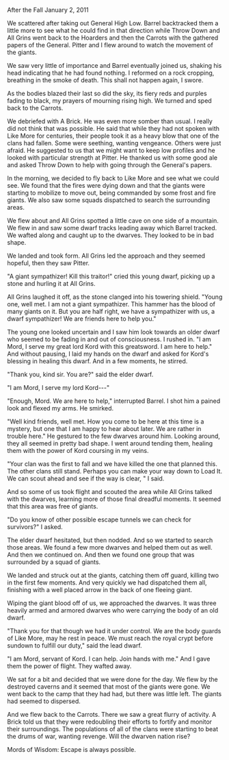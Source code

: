 After the Fall
January 2, 2011

We scattered after taking out General High Low. Barrel backtracked them a little more to see what he could find in that direction while Throw Down and All Grins went back to the Hoarders and then the Carrots with the gathered papers of the General. Pitter and I flew around to watch the movement of the giants.

We saw very little of importance and Barrel eventually joined us, shaking his head indicating that he had found nothing. I reformed on a rock cropping, breathing in the smoke of death. This shall not happen again, I swore.

As the bodies blazed their last so did the sky, its fiery reds and purples fading to black, my prayers of mourning rising high. We turned and sped back to the Carrots.

We debriefed with A Brick. He was even more somber than usual. I really did not think that was possible. He said that while they had not spoken with Like More for centuries, their people took it as a heavy blow that one of the clans had fallen. Some were seething, wanting vengeance. Others were just afraid. He suggested to us that we might want to keep low profiles and he looked with particular strength at Pitter. He thanked us with some good ale and asked Throw Down to help with going through the General's papers.

In the morning, we decided to fly back to Like More and see what we could see. We found that the fires were dying down and that the giants were starting to mobilize to move out, being commanded by some frost and fire giants. We also saw some squads dispatched to search the surrounding areas.

We flew about and All Grins spotted a little cave on one side of a mountain. We flew in and saw some dwarf tracks leading away which Barrel tracked. We wafted along and caught up to the dwarves. They looked to be in bad shape.

We landed and took form. All Grins led the approach and they seemed hopeful, then they saw Pitter.

"A giant sympathizer! Kill this traitor!" cried this young dwarf, picking up a stone and hurling it at All Grins.

All Grins laughed it off, as the stone clanged into his towering shield. "Young one, well met. I am not a giant sympathizer. This hammer has the blood of many giants on it. But you are half right, we have a sympathizer with us, a dwarf sympathizer! We are friends here to help you."

The young one looked uncertain and I saw him look towards an older dwarf who seemed to be fading in and out of consciousness. I rushed in. "I am Mord, I serve my great lord Kord with this greatsword. I am here to help." And without pausing, I laid my hands on the dwarf and asked for Kord's blessing in healing this dwarf. And in a few moments, he stirred.

"Thank you, kind sir. You are?" said the elder dwarf.

"I am Mord, I serve my lord Kord---"

"Enough, Mord. We are here to help," interrupted Barrel. I shot him a pained look and flexed my arms. He smirked.

"Well kind friends, well met. How you come to be here at this time is a mystery, but one that I am happy to hear about later. We are rather in trouble here." He gestured to the few dwarves around him. Looking around, they all seemed in pretty bad shape. I went around tending them, healing them with the power of Kord coursing in my veins.

"Your clan was the first to fall and we have killed the one that planned this. The other clans still stand. Perhaps you can make your way down to Load It. We can scout ahead and see if the way is clear, " I said.

And so some of us took flight and scouted the area while All Grins talked with the dwarves, learning more of those final dreadful moments. It seemed that this area was free of giants.

"Do you know of other possible escape tunnels we can check for survivors?" I asked.

The elder dwarf hesitated, but then nodded. And so we started to search those areas. We found a few more dwarves and helped them out as well. And then we continued on. And then we found one group that was surrounded by a squad of giants.

We landed and struck out at the giants, catching them off guard, killing two in the first few moments. And very quickly we had dispatched them all, finishing with a well placed arrow in the back of one fleeing giant.

Wiping the giant blood off of us, we approached the dwarves. It was three heavily armed and armored dwarves who were carrying the body of an old dwarf.

"Thank you for that though we had it under control. We are the body guards of Like More, may he rest in peace. We must reach the royal crypt before sundown to fulfill our duty," said the lead dwarf.

"I am Mord, servant of Kord. I can help. Join hands with me." And I gave them the power of flight. They wafted away.

We sat for a bit and decided that we were done for the day. We flew by the destroyed caverns and it seemed that most of the giants were gone. We went back to the camp that they had had, but there was little left. The giants had seemed to dispersed.

And we flew back to the Carrots. There we saw a great flurry of activity. A Brick told us that they were redoubling their efforts to fortify and monitor their surroundings. The populations of all of the clans were starting to beat the drums of war, wanting revenge. Will the dwarven nation rise?

Mords of Wisdom: Escape is always possible.